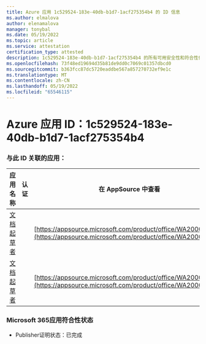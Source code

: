 ```yaml
---
title: Azure 应用 1c529524-183e-40db-b1d7-1acf275354b4 的 ID 信息
ms.author: elmalova
author: elenamalova
manager: tonybal
ms.date: 05/19/2022
ms.topic: article
ms.service: attestation
certification_type: attested
description: 1c529524-183e-40db-b1d7-1acf275354b4 的所有可用安全性和符合性信息信息。
ms.openlocfilehash: 73f48ed19694d35b81de9dd0c7069c01357dbcd0
ms.sourcegitcommit: b363fcc87dc5720eaddbe567a857270732ef9e1c
ms.translationtype: MT
ms.contentlocale: zh-CN
ms.lasthandoff: 05/19/2022
ms.locfileid: "65546115"
---
```

# <a name="azure-app-id-1c529524-183e-40db-b1d7-1acf275354b4"></a>Azure 应用 ID：1c529524-183e-40db-b1d7-1acf275354b4


### <a name="apps-associated-with-this-id"></a>与此 ID 关联的应用：
| **应用名称** | **认证** | **在 AppSource 中查看** |
|--------------|---------------|-----------------------|
| [文档起草者](../forward/WA200003634.md) |  | [https://appsource.microsoft.com/product/office/WA200003634](https://appsource.microsoft.com/product/office/WA200003634) |
| [文档起草者](../forward/WA200004059.md) |  | [https://appsource.microsoft.com/product/office/WA200004059](https://appsource.microsoft.com/product/office/WA200004059) |

### <a name="microsoft-365-app-compliance-status"></a>Microsoft 365应用符合性状态
- Publisher证明状态：已完成
